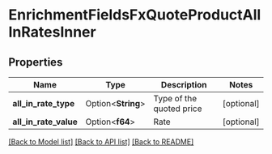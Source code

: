 # EnrichmentFieldsFxQuoteProductAllInRatesInner

## Properties

Name | Type | Description | Notes
------------ | ------------- | ------------- | -------------
**all_in_rate_type** | Option<**String**> | Type of the quoted price | [optional]
**all_in_rate_value** | Option<**f64**> | Rate | [optional]

[[Back to Model list]](../README.md#documentation-for-models) [[Back to API list]](../README.md#documentation-for-api-endpoints) [[Back to README]](../README.md)


